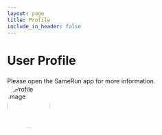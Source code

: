 ```yaml
---
layout: page
title: Profile
include_in_header: false
---
```

<h1 id='nickname'>User Profile</h1>
<h3 id='profile_bio'></h3>
<div>Please open the SameRun app for more information.</div>
<img alt='Profile Image' id='image' style="
  width:100px;
  height:100px;
  object-fit:cover;
  border-radius:50%;
"/>

<script>
    function getSearchParameters() {
        var prmstr = window.location.search.substr(1);
        return prmstr != null && prmstr != "" ? transformToAssocArray(prmstr) : {};
    }
    function transformToAssocArray( prmstr ) {
        var params = {};
        var prmarr = prmstr.split("&");
        for ( var i = 0; i < prmarr.length; i++) {
            var tmparr = prmarr[i].split("=");
            params[tmparr[0]] = decodeURIComponent(tmparr[1]);
        }
        return params;
    }
    var params = getSearchParameters();
    document.getElementById("nickname").innerHTML = params.nickname.replace(/\+/g, " ");
    document.getElementById("profile_bio").innerHTML = params.profile_bio.replace(/\+/g, " ");
    document.getElementById("image").src = params.picture;
</script>